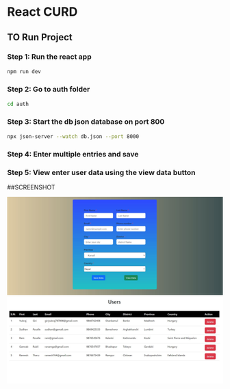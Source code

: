 # React CURD

## TO Run Project

### Step 1: Run the react app 
```bash
npm run dev
```
### Step 2: Go to auth folder
```bash
cd auth
```
### Step 3: Start the db json database on port 800
```bash
npx json-server --watch db.json --port 8000
```
### Step 4: Enter multiple entries and save

### Step 5: View enter user data using the view data button

##SCREENSHOT

![GAME](./public/ss2.JPG)
![GAME](./public/ss1.JPG)
